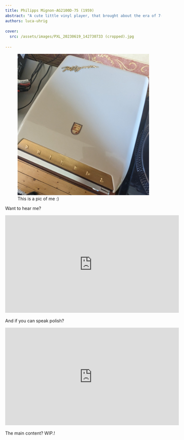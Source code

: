 ```yaml
---
title: Philipps Mignon-AG2100D-75 (1959)
abstract: "A cute little vinyl player, that brought about the era of 7-inch 45's vinyls, which hides a lot more than just looking cute." 
authors: luca-uhrig

cover:
  src: /assets/images/PXL_20230619_142730733 (cropped).jpg

---
```


<figure><img src="/assets/images/PXL_20230619_142730733 (cropped).jpg"><figcaption>This is a pic of me :)</figcaption></figure>

Want to hear me? 
<iframe width="560" height="315" src="https://www.youtube.com/embed/_94p5UFiuNw?si=JnQ3Tm9CIoSnU_Vo&amp;start=41" title="YouTube video player" frameborder="0" allow="accelerometer; autoplay; clipboard-write; encrypted-media; gyroscope; picture-in-picture; web-share" allowfullscreen></iframe>

And if you can speak polish? 
<iframe width="560" height="315" src="https://www.youtube.com/embed/waUmmlWnxWs?si=MX-KURBTyzoD0t8v" title="YouTube video player" frameborder="0" allow="accelerometer; autoplay; clipboard-write; encrypted-media; gyroscope; picture-in-picture; web-share" allowfullscreen></iframe>

The main content? WIP.!
